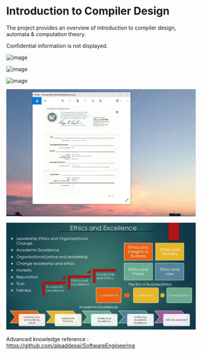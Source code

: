 # Introduction to  Compiler Design

The project provides an overview of introduction to compiler design, automata & computation theory. 

Confidential information is not displayed.  

![image](ComputationTheory.png)

![image](CompilerDesign.png)

![image](CertificateCplusplus.png)

![image](USCopyrightCertificate.png)

![image](Ethics.jpg)

Advanced knowledge reference : https://github.com/alpaddesai/SoftwareEngineering

